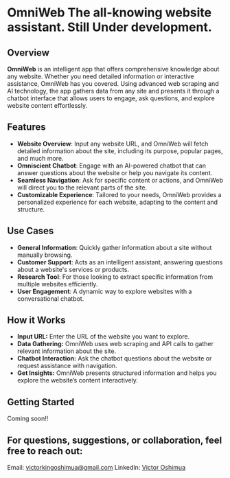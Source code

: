 # OmniWeb The all-knowing website assistant. Still Under development. 

## Overview
**OmniWeb** is an intelligent app that offers comprehensive knowledge about any website. Whether you need detailed information or interactive assistance, OmniWeb has you covered. Using advanced web scraping and AI technology, the app gathers data from any site and presents it through a chatbot interface that allows users to engage, ask questions, and explore website content effortlessly.

## Features
- **Website Overview**: Input any website URL, and OmniWeb will fetch detailed information about the site, including its purpose, popular pages, and much more.
- **Omniscient Chatbot**: Engage with an AI-powered chatbot that can answer questions about the website or help you navigate its content.
- **Seamless Navigation**: Ask for specific content or actions, and OmniWeb will direct you to the relevant parts of the site.
- **Customizable Experience**: Tailored to your needs, OmniWeb provides a personalized experience for each website, adapting to the content and structure.

## Use Cases
- **General Information**: Quickly gather information about a site without manually browsing.
- **Customer Support**: Acts as an intelligent assistant, answering questions about a website's services or products.
- **Research Tool**: For those looking to extract specific information from multiple websites efficiently.
- **User Engagement**: A dynamic way to explore websites with a conversational chatbot.

## How it Works
- **Input URL:** Enter the URL of the website you want to explore.
- **Data Gathering:** OmniWeb uses web scraping and API calls to gather relevant information about the site.
- **Chatbot Interaction:** Ask the chatbot questions about the website or request assistance with navigation.
- **Get Insights:** OmniWeb presents structured information and helps you explore the website’s content interactively.

## Getting Started
Coming soon!!

## For questions, suggestions, or collaboration, feel free to reach out:

Email: victorkingoshimua@gmail.com
LinkedIn: [Victor Oshimua](https://www.linkedin.com/in/victor-oshimua-4b2945214/)


